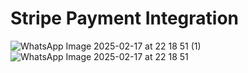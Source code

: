 # Stripe Payment Integration

![WhatsApp Image 2025-02-17 at 22 18 51 (1)](https://github.com/user-attachments/assets/05a906bf-35b5-4f33-a22a-dc410b003abb)
![WhatsApp Image 2025-02-17 at 22 18 51](https://github.com/user-attachments/assets/96eec956-fb88-4617-9718-1cc5880c1f7f)

